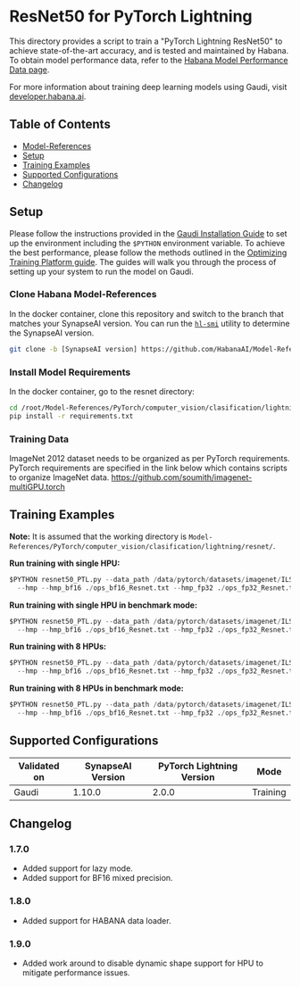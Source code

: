 # ResNet50 for PyTorch Lightning  

This directory provides a script to train a "PyTorch Lightning ResNet50" to achieve state-of-the-art accuracy, and is tested and maintained by Habana. To obtain model performance data, refer to the
[Habana Model Performance Data page](https://developer.habana.ai/resources/habana-training-models/#performance).

For more information about training deep learning models using Gaudi, visit [developer.habana.ai](https://developer.habana.ai/resources/).

## Table of Contents
  * [Model-References](../../../../../README.md)
  * [Setup](#setup)
  * [Training Examples ](#training-examples)
  * [Supported Configurations](#supported-configurations)
  * [Changelog](#changelog)

## Setup
Please follow the instructions provided in the [Gaudi Installation Guide](https://docs.habana.ai/en/latest/Installation_Guide/index.html) 
to set up the environment including the `$PYTHON` environment variable. To achieve the best performance, please follow the methods outlined in the [Optimizing Training Platform guide](https://docs.habana.ai/en/latest/PyTorch/Model_Optimization_PyTorch/Optimization_in_Training_Platform.html).
The guides will walk you through the process of setting up your system to run the model on Gaudi.  

### Clone Habana Model-References
In the docker container, clone this repository and switch to the branch that
matches your SynapseAI version. You can run the
[`hl-smi`](https://docs.habana.ai/en/latest/Management_and_Monitoring/System_Management_Tools_Guide/System_Management_Tools.html#hl-smi-utility-options)
utility to determine the SynapseAI version.
```bash
git clone -b [SynapseAI version] https://github.com/HabanaAI/Model-References
```
### Install Model Requirements
In the docker container, go to the resnet directory:
```bash
cd /root/Model-References/PyTorch/computer_vision/clasification/lightning/resnet/
pip install -r requirements.txt
```

### Training Data

ImageNet 2012 dataset needs to be organized as per PyTorch requirements. PyTorch requirements are specified in the link below which contains scripts to organize ImageNet data.
https://github.com/soumith/imagenet-multiGPU.torch

## Training Examples

**Note:** It is assumed that the working directory is `Model-References/PyTorch/computer_vision/clasification/lightning/resnet/`.

**Run training with single HPU:**
  ```python
  $PYTHON resnet50_PTL.py --data_path /data/pytorch/datasets/imagenet/ILSVRC2012/ --epochs 4 --print_freq 1 --max_train_batches 200 --hpu 1 \
    --hmp --hmp_bf16 ./ops_bf16_Resnet.txt --hmp_fp32 ./ops_fp32_Resnet.txt --custom_lr_values 0.1 0.01 0.001 0.0001 --custom_lr_milestones 0 30 60 80 
  ```
**Run training with single HPU in benchmark mode:**
  ```python
  $PYTHON resnet50_PTL.py --data_path /data/pytorch/datasets/imagenet/ILSVRC2012/ --epochs 4 --benchmark --max_train_batches 200 --hpu 1 \
    --hmp --hmp_bf16 ./ops_bf16_Resnet.txt --hmp_fp32 ./ops_fp32_Resnet.txt --custom_lr_values 0.1 0.01 0.001 0.0001 --custom_lr_milestones 0 30 60 80 
  ```
**Run training with 8 HPUs:**
  ```python
  $PYTHON resnet50_PTL.py --data_path /data/pytorch/datasets/imagenet/ILSVRC2012/ --epochs 4 --print_freq 1 --max_train_batches 200 --hpu 8 \
    --hmp --hmp_bf16 ./ops_bf16_Resnet.txt --hmp_fp32 ./ops_fp32_Resnet.txt --custom_lr_values 0.275 0.45 0.625 0.8 0.08 0.008 0.0008 --custom_lr_milestones 1 2 3 4 30 60 80
  ```
**Run training with 8 HPUs in benchmark mode:**
  ```python
  $PYTHON resnet50_PTL.py --data_path /data/pytorch/datasets/imagenet/ILSVRC2012/ --epochs 4 --benchmark --max_train_batches 200 --hpu 8 \
    --hmp --hmp_bf16 ./ops_bf16_Resnet.txt --hmp_fp32 ./ops_fp32_Resnet.txt --custom_lr_values 0.275 0.45 0.625 0.8 0.08 0.008 0.0008 --custom_lr_milestones 1 2 3 4 30 60 80
  ```
## Supported Configurations

| Validated on | SynapseAI Version | PyTorch Lightning Version | Mode |
|-----|-----|-----|-----|
| Gaudi | 1.10.0 | 2.0.0 | Training |

## Changelog
### 1.7.0
 - Added support for lazy mode.
 - Added support for BF16 mixed precision.
### 1.8.0
 - Added support for HABANA data loader.
### 1.9.0
 - Added work around to disable dynamic shape support for HPU  to mitigate performance issues.
